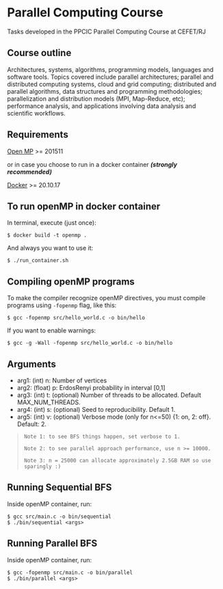 # Parallel Computing Course
Tasks developed in the PPCIC Parallel Computing Course at CEFET/RJ

## Course outline
Architectures, systems, algorithms, programming models, languages and software tools. Topics covered include parallel architectures; parallel and distributed computing systems, cloud and grid computing; distributed and parallel algorithms, data structures and programming methodologies; parallelization and distribution models (MPI, Map-Reduce, etc); performance analysis, and applications involving data analysis and scientific workflows.

## Requirements
[Open MP](https://www.openmp.org/) >= 201511

or in case you choose to run in a docker container ***(strongly recommended)***

[Docker](https://www.docker.com/) >= 20.10.17

## To run openMP in docker container
In terminal, execute (just once):
```shell
$ docker build -t openmp .
```
And always you want to use it:
```shell
$ ./run_container.sh
```
## Compiling openMP programs
To make the compiler recognize openMP directives, you must compile programs using `-fopenmp` flag, like this:
```shell
$ gcc -fopenmp src/hello_world.c -o bin/hello
```
If you want to enable warnings:
```shell
$ gcc -g -Wall -fopenmp src/hello_world.c -o bin/hello
```

## Arguments
* arg1: (int) n: Number of vertices
* arg2: (float) p: ErdosRenyi probability in interval [0,1]
* arg3: (int) t: (optional) Number of threads to be allocated. Default MAX_NUM_THREADS.
* arg4: (int) s: (optional) Seed to reproducibility. Default 1.
* arg5: (int) v: (optional) Verbose mode (only for n<=50) {1: on, 2: off}. Default: 2.
> `Note 1: to see BFS things happen, set verbose to 1.`
> 
> `Note 2: to see parallel approach performance, use n >= 10000.`
> 
> `Note 3: n = 25000 can allocate approximately 2.5GB RAM so use sparingly :)`

## Running Sequential BFS
Inside openMP container, run:
```shell
$ gcc src/main.c -o bin/sequential
$ ./bin/sequential <args>
```

## Running Parallel BFS
Inside openMP container, run:
```shell
$ gcc -fopenmp src/main.c -o bin/parallel
$ ./bin/parallel <args>
```
